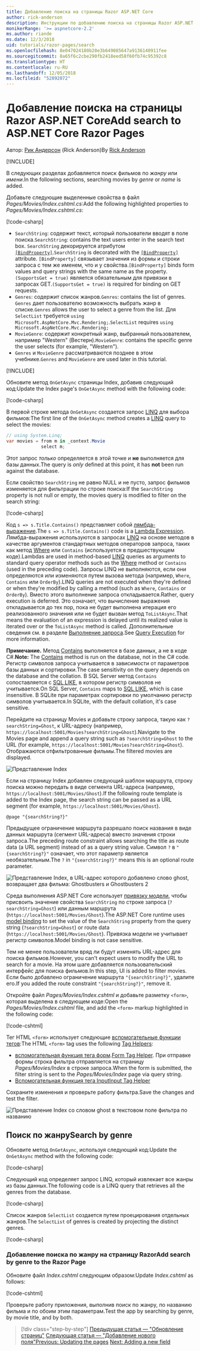 ```yaml
---
title: Добавление поиска на страницы Razor ASP.NET Core
author: rick-anderson
description: Инструкции по добавлению поиска на страницы Razor ASP.NET Core
monikerRange: '>= aspnetcore-2.2'
ms.author: riande
ms.date: 12/3/2018
uid: tutorials/razor-pages/search
ms.openlocfilehash: 8e047024180b20e3b649085647a9136140911fee
ms.sourcegitcommit: 8a65f6c2cbe290fb2418eed58f60fb74c95392c8
ms.translationtype: HT
ms.contentlocale: ru-RU
ms.lasthandoff: 12/05/2018
ms.locfileid: "52892072"
---
```

# <a name="add-search-to-aspnet-core-razor-pages"></a><span data-ttu-id="af56e-103">Добавление поиска на страницы Razor ASP.NET Core</span><span class="sxs-lookup"><span data-stu-id="af56e-103">Add search to ASP.NET Core Razor Pages</span></span>

<span data-ttu-id="af56e-104">Автор: [Рик Андерсон](https://twitter.com/RickAndMSFT) (Rick Anderson)</span><span class="sxs-lookup"><span data-stu-id="af56e-104">By [Rick Anderson](https://twitter.com/RickAndMSFT)</span></span>

[!INCLUDE[](~/includes/rp/download.md)]

<span data-ttu-id="af56e-105">В следующих разделах добавляется поиск фильмов по *жанру* или *имени*.</span><span class="sxs-lookup"><span data-stu-id="af56e-105">In the following sections, searching movies by *genre* or *name* is added.</span></span>

<span data-ttu-id="af56e-106">Добавьте следующие выделенные свойства в файл *Pages/Movies/Index.cshtml.cs*:</span><span class="sxs-lookup"><span data-stu-id="af56e-106">Add the following highlighted properties to *Pages/Movies/Index.cshtml.cs*:</span></span>

[!code-csharp[](razor-pages-start/sample/RazorPagesMovie22/Pages/Movies/Index.cshtml.cs?name=snippet_newProps&highlight=11-999)]

* <span data-ttu-id="af56e-107">`SearchString`: содержит текст, который пользователи вводят в поле поиска.</span><span class="sxs-lookup"><span data-stu-id="af56e-107">`SearchString`: contains the text users enter in the search text box.</span></span> <span data-ttu-id="af56e-108">`SearchString` декорируется атрибутом [`[BindProperty]`](/dotnet/api/microsoft.aspnetcore.mvc.bindpropertyattribute).</span><span class="sxs-lookup"><span data-stu-id="af56e-108">`SearchString` is decorated with the [`[BindProperty]`](/dotnet/api/microsoft.aspnetcore.mvc.bindpropertyattribute) attribute.</span></span> <span data-ttu-id="af56e-109">`[BindProperty]` связывает значения из формы и строки запроса с тем же именем, что и у свойства.</span><span class="sxs-lookup"><span data-stu-id="af56e-109">`[BindProperty]` binds form values and query strings with the same name as the property.</span></span> <span data-ttu-id="af56e-110">`(SupportsGet = true)` является обязательным для привязки в запросах GET.</span><span class="sxs-lookup"><span data-stu-id="af56e-110">`(SupportsGet = true)` is required for binding on GET requests.</span></span>
* <span data-ttu-id="af56e-111">`Genres`: содержит список жанров.</span><span class="sxs-lookup"><span data-stu-id="af56e-111">`Genres`: contains the list of genres.</span></span> <span data-ttu-id="af56e-112">`Genres` дает пользователю возможность выбрать жанр в списке.</span><span class="sxs-lookup"><span data-stu-id="af56e-112">`Genres` allows the user to select a genre from the list.</span></span> <span data-ttu-id="af56e-113">Для `SelectList` требуется `using Microsoft.AspNetCore.Mvc.Rendering;`.</span><span class="sxs-lookup"><span data-stu-id="af56e-113">`SelectList` requires `using Microsoft.AspNetCore.Mvc.Rendering;`</span></span>
* <span data-ttu-id="af56e-114">`MovieGenre`: содержит конкретный жанр, выбранный пользователем, например "Western" (Вестерн).</span><span class="sxs-lookup"><span data-stu-id="af56e-114">`MovieGenre`: contains the specific genre the user selects (for example, "Western").</span></span>
* <span data-ttu-id="af56e-115">`Genres` и `MovieGenre` рассматриваются позднее в этом учебнике.</span><span class="sxs-lookup"><span data-stu-id="af56e-115">`Genres` and `MovieGenre` are used later in this tutorial.</span></span>

[!INCLUDE[](~/includes/bind-get.md)]

<span data-ttu-id="af56e-116">Обновите метод `OnGetAsync` страницы Index, добавив следующий код:</span><span class="sxs-lookup"><span data-stu-id="af56e-116">Update the Index page's `OnGetAsync` method with the following code:</span></span>

[!code-csharp[](razor-pages-start/sample/RazorPagesMovie22/Pages/Movies/Index.cshtml.cs?name=snippet_1stSearch)]

<span data-ttu-id="af56e-117">В первой строке метода `OnGetAsync` создается запрос [LINQ](/dotnet/csharp/programming-guide/concepts/linq/) для выбора фильмов:</span><span class="sxs-lookup"><span data-stu-id="af56e-117">The first line of the `OnGetAsync` method creates a [LINQ](/dotnet/csharp/programming-guide/concepts/linq/) query to select the movies:</span></span>

```csharp
// using System.Linq;
var movies = from m in _context.Movie
             select m;
```

<span data-ttu-id="af56e-118">Этот запрос *только* определяется в этой точке и **не** выполняется для базы данных.</span><span class="sxs-lookup"><span data-stu-id="af56e-118">The query is *only* defined at this point, it has **not** been run against the database.</span></span>

<span data-ttu-id="af56e-119">Если свойство `SearchString` не равно NULL и не пусто, запрос фильмов изменяется для фильтрации по строке поиска:</span><span class="sxs-lookup"><span data-stu-id="af56e-119">If the `SearchString` property is not null or empty, the movies query is modified to filter on the search string:</span></span>

[!code-csharp[](razor-pages-start/sample/RazorPagesMovie22/Pages/Movies/Index.cshtml.cs?name=snippet_SearchNull)]

<span data-ttu-id="af56e-120">Код `s => s.Title.Contains()` представляет собой [лямбда-выражение](/dotnet/csharp/programming-guide/statements-expressions-operators/lambda-expressions).</span><span class="sxs-lookup"><span data-stu-id="af56e-120">The `s => s.Title.Contains()` code is a [Lambda Expression](/dotnet/csharp/programming-guide/statements-expressions-operators/lambda-expressions).</span></span> <span data-ttu-id="af56e-121">Лямбда-выражения используются в запросах [LINQ](/dotnet/csharp/programming-guide/concepts/linq/) на основе методов в качестве аргументов стандартных методов операторов запроса, таких как метод [Where](/dotnet/csharp/programming-guide/concepts/linq/query-syntax-and-method-syntax-in-linq) или `Contains` (используется в предшествующем коде).</span><span class="sxs-lookup"><span data-stu-id="af56e-121">Lambdas are used in method-based [LINQ](/dotnet/csharp/programming-guide/concepts/linq/) queries as arguments to standard query operator methods such as the [Where](/dotnet/csharp/programming-guide/concepts/linq/query-syntax-and-method-syntax-in-linq) method or `Contains` (used in the preceding code).</span></span> <span data-ttu-id="af56e-122">Запросы LINQ не выполняются, если они определяются или изменяются путем вызова метода (например, `Where`, `Contains` или `OrderBy`).</span><span class="sxs-lookup"><span data-stu-id="af56e-122">LINQ queries are not executed when they're defined or when they're modified by calling a method (such as `Where`, `Contains`  or `OrderBy`).</span></span> <span data-ttu-id="af56e-123">Вместо этого выполнение запроса откладывается.</span><span class="sxs-lookup"><span data-stu-id="af56e-123">Rather, query execution is deferred.</span></span> <span data-ttu-id="af56e-124">Это означает, что вычисление выражения откладывается до тех пор, пока не будет выполнена итерация его реализованного значения или не будет вызван метод `ToListAsync`.</span><span class="sxs-lookup"><span data-stu-id="af56e-124">That means the evaluation of an expression is delayed until its realized value is iterated over or the `ToListAsync` method is called.</span></span> <span data-ttu-id="af56e-125">Дополнительные сведения см. в разделе [Выполнение запроса](/dotnet/framework/data/adonet/ef/language-reference/query-execution).</span><span class="sxs-lookup"><span data-stu-id="af56e-125">See [Query Execution](/dotnet/framework/data/adonet/ef/language-reference/query-execution) for more information.</span></span>

<span data-ttu-id="af56e-126">**Примечание.** Метод [Contains](/dotnet/api/system.data.objects.dataclasses.entitycollection-1.contains) выполняется в базе данных, а не в коде C#.</span><span class="sxs-lookup"><span data-stu-id="af56e-126">**Note:** The [Contains](/dotnet/api/system.data.objects.dataclasses.entitycollection-1.contains) method is run on the database, not in the C# code.</span></span> <span data-ttu-id="af56e-127">Регистр символов запроса учитывается в зависимости от параметров базы данных и сортировки.</span><span class="sxs-lookup"><span data-stu-id="af56e-127">The case sensitivity on the query depends on the database and the collation.</span></span> <span data-ttu-id="af56e-128">В SQL Server метод `Contains` сопоставляется с [SQL LIKE](/sql/t-sql/language-elements/like-transact-sql), в котором регистр символов не учитывается.</span><span class="sxs-lookup"><span data-stu-id="af56e-128">On SQL Server, `Contains` maps to [SQL LIKE](/sql/t-sql/language-elements/like-transact-sql), which is case insensitive.</span></span> <span data-ttu-id="af56e-129">В SQLite при параметрах сортировки по умолчанию регистр символов учитывается.</span><span class="sxs-lookup"><span data-stu-id="af56e-129">In SQLite, with the default collation, it's case sensitive.</span></span>

<span data-ttu-id="af56e-130">Перейдите на страницу Movies и добавьте строку запроса, такую как `?searchString=Ghost`, к URL-адресу (например, `https://localhost:5001/Movies?searchString=Ghost`).</span><span class="sxs-lookup"><span data-stu-id="af56e-130">Navigate to the Movies page and append a query string such as `?searchString=Ghost` to the URL (for example, `https://localhost:5001/Movies?searchString=Ghost`).</span></span> <span data-ttu-id="af56e-131">Отображаются отфильтрованные фильмы.</span><span class="sxs-lookup"><span data-stu-id="af56e-131">The filtered movies are displayed.</span></span>

![Представление Index](search/_static/ghost.png)

<span data-ttu-id="af56e-133">Если на страницу Index добавлен следующий шаблон маршрута, строку поиска можно передать в виде сегмента URL-адреса (например, `https://localhost:5001/Movies/Ghost`).</span><span class="sxs-lookup"><span data-stu-id="af56e-133">If the following route template is added to the Index page, the search string can be passed as a URL segment (for example, `https://localhost:5001/Movies/Ghost`).</span></span>

```cshtml
@page "{searchString?}"
```

<span data-ttu-id="af56e-134">Предыдущее ограничение маршрута разрешало поиск названия в виде данных маршрута (сегмент URL-адреса) вместо значения строки запроса.</span><span class="sxs-lookup"><span data-stu-id="af56e-134">The preceding route constraint allows searching the title as route data (a URL segment) instead of as a query string value.</span></span>  <span data-ttu-id="af56e-135">Символ `?` в `"{searchString?}"` означает, что этот параметр является необязательным.</span><span class="sxs-lookup"><span data-stu-id="af56e-135">The `?` in `"{searchString?}"` means this is an optional route parameter.</span></span>

![Представление Index, в URL-адрес которого добавлено слово ghost, возвращает два фильма: Ghostbusters и Ghostbusters 2](search/_static/g2.png)

<span data-ttu-id="af56e-137">Среда выполнения ASP.NET Core использует [привязку модели](xref:mvc/models/model-binding), чтобы присвоить значение свойства `SearchString` по строке запроса (`?searchString=Ghost`) или данным маршрута (`https://localhost:5001/Movies/Ghost`).</span><span class="sxs-lookup"><span data-stu-id="af56e-137">The ASP.NET Core runtime uses [model binding](xref:mvc/models/model-binding) to set the value of the `SearchString` property from the query string (`?searchString=Ghost`) or route data (`https://localhost:5001/Movies/Ghost`).</span></span> <span data-ttu-id="af56e-138">Привязка модели не учитывает регистр символов.</span><span class="sxs-lookup"><span data-stu-id="af56e-138">Model binding is not case sensitive.</span></span>

<span data-ttu-id="af56e-139">Тем не менее пользователи вряд ли будут изменять URL-адрес для поиска фильмов.</span><span class="sxs-lookup"><span data-stu-id="af56e-139">However, you can't expect users to modify the URL to search for a movie.</span></span> <span data-ttu-id="af56e-140">На этом шаге добавляется пользовательский интерфейс для поиска фильмов.</span><span class="sxs-lookup"><span data-stu-id="af56e-140">In this step, UI is added to filter movies.</span></span> <span data-ttu-id="af56e-141">Если было добавлено ограничение маршрута `"{searchString?}"`, удалите его.</span><span class="sxs-lookup"><span data-stu-id="af56e-141">If you added the route constraint `"{searchString?}"`, remove it.</span></span>

<span data-ttu-id="af56e-142">Откройте файл *Pages/Movies/Index.cshtml* и добавьте разметку `<form>`, которая выделена в следующем коде:</span><span class="sxs-lookup"><span data-stu-id="af56e-142">Open the *Pages/Movies/Index.cshtml* file, and add the `<form>` markup highlighted in the following code:</span></span>

[!code-cshtml[](razor-pages-start/sample/RazorPagesMovie22/Pages/Movies/Index2.cshtml?highlight=14-19&range=1-22)]

<span data-ttu-id="af56e-143">Тег HTML `<form>` использует следующие [вспомогательные функции тегов](xref:mvc/views/tag-helpers/intro):</span><span class="sxs-lookup"><span data-stu-id="af56e-143">The HTML `<form>` tag uses the following [Tag Helpers](xref:mvc/views/tag-helpers/intro):</span></span>

* <span data-ttu-id="af56e-144">[вспомогательная функция тега форм](xref:mvc/views/working-with-forms#the-form-tag-helper).</span><span class="sxs-lookup"><span data-stu-id="af56e-144">[Form Tag Helper](xref:mvc/views/working-with-forms#the-form-tag-helper).</span></span> <span data-ttu-id="af56e-145">При отправке формы строка фильтра отправляется на страницу *Pages/Movies/Index* в строке запроса.</span><span class="sxs-lookup"><span data-stu-id="af56e-145">When the form is submitted, the filter string is sent to the *Pages/Movies/Index* page via query string.</span></span>
* [<span data-ttu-id="af56e-146">Вспомогательная функция тега Input</span><span class="sxs-lookup"><span data-stu-id="af56e-146">Input Tag Helper</span></span>](xref:mvc/views/working-with-forms#the-input-tag-helper)

<span data-ttu-id="af56e-147">Сохраните изменения и проверьте работу фильтра.</span><span class="sxs-lookup"><span data-stu-id="af56e-147">Save the changes and test the filter.</span></span>

![Представление Index со словом ghost в текстовом поле фильтра по названию](search/_static/filter.png)

## <a name="search-by-genre"></a><span data-ttu-id="af56e-149">Поиск по жанру</span><span class="sxs-lookup"><span data-stu-id="af56e-149">Search by genre</span></span>

<span data-ttu-id="af56e-150">Обновите метод `OnGetAsync`, используя следующий код:</span><span class="sxs-lookup"><span data-stu-id="af56e-150">Update the `OnGetAsync` method with the following code:</span></span>

[!code-csharp[](razor-pages-start/sample/RazorPagesMovie22/Pages/Movies/Index.cshtml.cs?name=snippet_SearchGenre)]

<span data-ttu-id="af56e-151">Следующий код определяет запрос LINQ, который извлекает все жанры из базы данных.</span><span class="sxs-lookup"><span data-stu-id="af56e-151">The following code is a LINQ query that retrieves all the genres from the database.</span></span>

[!code-csharp[](razor-pages-start/sample/RazorPagesMovie22/Pages/Movies/Index.cshtml.cs?name=snippet_LINQ)]

<span data-ttu-id="af56e-152">Список жанров `SelectList` создается путем проецирования отдельных жанров.</span><span class="sxs-lookup"><span data-stu-id="af56e-152">The `SelectList` of genres is created by projecting the distinct genres.</span></span>

[!code-csharp[](razor-pages-start/sample/RazorPagesMovie22/Pages/Movies/Index.cshtml.cs?name=snippet_SelectList)]

### <a name="add-search-by-genre-to-the-razor-page"></a><span data-ttu-id="af56e-153">Добавление поиска по жанру на страницу Razor</span><span class="sxs-lookup"><span data-stu-id="af56e-153">Add search by genre to the Razor Page</span></span>

<span data-ttu-id="af56e-154">Обновите файл *Index.cshtml* следующим образом:</span><span class="sxs-lookup"><span data-stu-id="af56e-154">Update *Index.cshtml* as follows:</span></span>

[!code-cshtml[](razor-pages-start/sample/RazorPagesMovie22/Pages/Movies/IndexFormGenreNoRating.cshtml?highlight=16-18&range=1-26)]

<span data-ttu-id="af56e-155">Проверьте работу приложения, выполнив поиск по жанру, по названию фильма и по обоим этим параметрам.</span><span class="sxs-lookup"><span data-stu-id="af56e-155">Test the app by searching by genre, by movie title, and by both.</span></span>

> [!div class="step-by-step"]
> <span data-ttu-id="af56e-156">[Предыдущая статья — "Обновление страниц"](xref:tutorials/razor-pages/da1)
> [Следующая статья — "Добавление нового поля"](xref:tutorials/razor-pages/new-field)</span><span class="sxs-lookup"><span data-stu-id="af56e-156">[Previous: Updating the pages](xref:tutorials/razor-pages/da1)
[Next: Adding a new field](xref:tutorials/razor-pages/new-field)</span></span>
